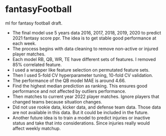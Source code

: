 # fantasyFootball
ml for fantasy football draft.


* The final model use 5 years data 2016, 2017, 2018, 2019, 2020 to predict 2021 fantasy score ppr. The idea is to get stable good performance at each week.
* The process begins with data cleaning to remove non-active or injured player matches.
* Each model RB, QB, WR, TE have different sets of features. I removed 85% correlated feature.
* I used a wrapper like  feature selection on permutated feature sets.
* Then I used 5-fold CV hyperparameter tuning, 10-fold CV validation.
* The performance of the QB model MAE is around 4.66.
* Find the highest median prediction as ranking.  This ensures good performance and not affected by outliers performance.
* Then matches to current year 2022 player matches. Ignore players that changed teams because situation changes.  
* Did not use rookie data, kicker data, and defense team data.  Those data are not available in this data. But it could be included in the future.
* Another future idea is to train a model to predict injuries or inactive status and take that into considerations.  Since injuries really would affect weekly matchup.